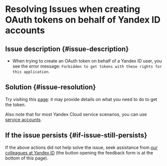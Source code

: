 # Resolving Issues when creating OAuth tokens on behalf of Yandex ID accounts



## Issue description {#issue-description}

* When trying to create an OAuth token on behalf of a Yandex ID user, you see the error message: `Forbidden to get tokens with these rights for this application`.

## Solution  {#issue-resolution}

Try visiting this [page](https://passport.yandex.ru/passport?mode=userapprove): it may provide details on what you need to do to get the token.

Also note that for most Yandex Cloud service scenarios, you can use [service accounts](../../../iam/concepts/users/service-accounts.md).

## If the issue persists {#if-issue-still-persists}

If the above actions did not help solve the issue, seek assistance from [our colleagues at Yandex ID](https://yandex.ru/support/id/authorization/app-passwords.html) (the button opening the feedback form is at the bottom of this page).

